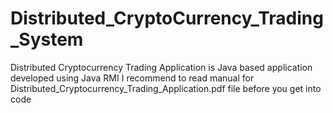 # Distributed_CryptoCurrency_Trading_System
Distributed Cryptocurrency Trading Application is Java based application developed using Java RMI 
I recommend to read manual for Distributed_Cryptocurrency_Trading_Application.pdf file before you get into code
